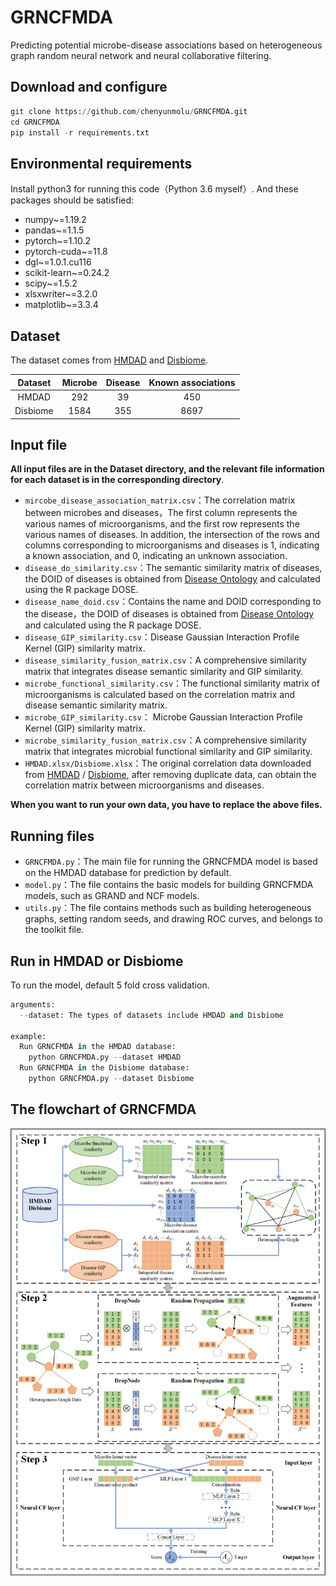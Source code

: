 # GRNCFMDA

Predicting potential microbe-disease associations based on heterogeneous graph random neural network and neural collaborative filtering.

## Download and configure

```python
git clone https://github.com/chenyunmolu/GRNCFMDA.git
cd GRNCFMDA
pip install -r requirements.txt
```

## Environmental requirements

Install python3 for running this code（Python 3.6 myself）. And these packages should be satisfied:

- numpy~=1.19.2
- pandas~=1.1.5
- pytorch~=1.10.2
- pytorch-cuda~=11.8
- dgl~=1.0.1.cu116
- scikit-learn~=0.24.2
- scipy~=1.5.2
- xlsxwriter~=3.2.0
- matplotlib~=3.3.4

## Dataset

The dataset comes from [HMDAD](https://www.cuilab.cn/hmdad) and [Disbiome](https://disbiome.ugent.be/home).

| Dataset  | Microbe | Disease | Known associations |
| :------: | :-----: | :-----: | :----------------: |
|  HMDAD   |   292   |   39    |        450         |
| Disbiome |  1584   |   355   |        8697        |

## Input file

**All input files are in the Dataset directory, and the relevant file information for each dataset is in the corresponding directory**.

- `mircobe_disease_association_matrix.csv`：The correlation matrix between microbes and diseases，The first column represents the various names of microorganisms, and the first row represents the various names of diseases. In addition, the intersection of the rows and columns corresponding to microorganisms and diseases is 1, indicating a known association, and 0, indicating an unknown association.
- `disease_do_similarity.csv`：The semantic similarity matrix of diseases, the DOID of diseases is obtained from [Disease Ontology](https://disease-ontology.org/) and calculated using the R package DOSE.
- `disease_name_doid.csv`：Contains the name and DOID corresponding to the disease，the DOID of diseases is obtained from [Disease Ontology](https://disease-ontology.org/) and calculated using the R package DOSE.
- `disease_GIP_similarity.csv`：Disease Gaussian Interaction Profile Kernel (GIP) similarity matrix.
- `disease_similarity_fusion_matrix.csv`：A comprehensive similarity matrix that integrates disease semantic similarity and GIP similarity.
- `microbe_functional_similarity.csv`：The functional similarity matrix of microorganisms is calculated based on the correlation matrix and disease semantic similarity matrix.
- `microbe_GIP_similarity.csv`： Microbe Gaussian Interaction Profile Kernel (GIP) similarity matrix.
- `microbe_similarity_fusion_matrix.csv`：A comprehensive similarity matrix that integrates microbial functional similarity and GIP similarity.
- `HMDAD.xlsx/Disbiome.xlsx`：The original correlation data downloaded from [HMDAD](https://www.cuilab.cn/hmdad) / [Disbiome](https://disbiome.ugent.be/home), after removing duplicate data, can obtain the correlation matrix between microorganisms and diseases.

**When you want to run your own data, you have to replace the above files.**

## Running files

- `GRNCFMDA.py`：The main file for running the GRNCFMDA model is based on the HMDAD database for prediction by default.
- `model.py`：The file contains the basic models for building GRNCFMDA models, such as GRAND and NCF models.
- `utils.py`：The file contains methods such as building heterogeneous graphs, setting random seeds, and drawing ROC curves, and belongs to the toolkit file.

## Run in HMDAD or Disbiome

To run the model, default 5 fold cross validation.

```python
arguments:
  --dataset: The types of datasets include HMDAD and Disbiome

example:
  Run GRNCFMDA in the HMDAD database:
    python GRNCFMDA.py --dataset HMDAD
  Run GRNCFMDA in the Disbiome database:
    python GRNCFMDA.py --dataset Disbiome
```



## The flowchart of GRNCFMDA

![flowchart](./flowchart.png)